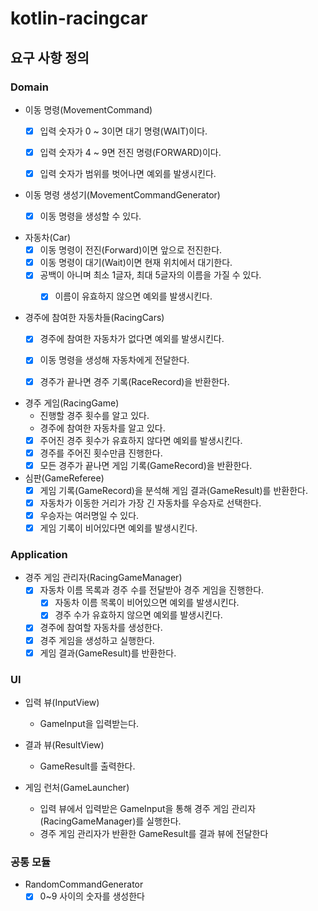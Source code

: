 # kotlin-racingcar

## 요구 사항 정의
### Domain
- 이동 명령(MovementCommand)
  - [x] 입력 숫자가 0 ~ 3이면 대기 명령(WAIT)이다.
  - [x] 입력 숫자가 4 ~ 9면 전진 명령(FORWARD)이다.
  - [x] 입력 숫자가 범위를 벗어나면 예외를 발생시킨다.


- 이동 명령 생성기(MovementCommandGenerator)
  - [x] 이동 명령을 생성할 수 있다.


- 자동차(Car)
  - [x] 이동 명령이 전진(Forward)이면 앞으로 전진한다.
  - [x] 이동 명령이 대기(Wait)이면 현재 위치에서 대기한다.
  - [x] 공백이 아니며 최소 1글자, 최대 5글자의 이름을 가질 수 있다.
    - [x] 이름이 유효하지 않으면 예외를 발생시킨다.


- 경주에 참여한 자동차들(RacingCars)
  - [x] 경주에 참여한 자동차가 없다면 예외를 발생시킨다.
  - [x] 이동 명령을 생성해 자동차에게 전달한다.
  - [x] 경주가 끝나면 경주 기록(RaceRecord)을 반환한다.


- 경주 게임(RacingGame)
  - 진행할 경주 횟수를 알고 있다.
  - 경주에 참여한 자동차를 알고 있다.
  - [x] 주어진 경주 횟수가 유효하지 않다면 예외를 발생시킨다.
  - [x] 경주를 주어진 횟수만큼 진행한다.
  - [x] 모든 경주가 끝나면 게임 기록(GameRecord)을 반환한다.
  
- 심판(GameReferee)
  - [x] 게임 기록(GameRecord)을 분석해 게임 결과(GameResult)를 반환한다.
  - [x] 자동차가 이동한 거리가 가장 긴 자동차를 우승자로 선택한다.
  - [x] 우승자는 여러명일 수 있다.
  - [x] 게임 기록이 비어있다면 예외를 발생시킨다.

### Application
- 경주 게임 관리자(RacingGameManager)
  - [x] 자동차 이름 목록과 경주 수를 전달받아 경주 게임을 진행한다.
    - [x] 자동차 이름 목록이 비어있으면 예외를 발생시킨다.
    - [x] 경주 수가 유효하지 않으면 예외를 발생시킨다.
  - [x] 경주에 참여할 자동차를 생성한다.
  - [x] 경주 게임을 생성하고 실행한다.
  - [x] 게임 결과(GameResult)를 반환한다.

### UI
- 입력 뷰(InputView)
    - GameInput을 입력받는다.


- 결과 뷰(ResultView)
    - GameResult를 출력한다.


- 게임 런처(GameLauncher)
  - 입력 뷰에서 입력받은 GameInput을 통해 경주 게임 관리자(RacingGameManager)를 실행한다.
  - 경주 게임 관리자가 반환한 GameResult를 결과 뷰에 전달한다
  

### 공통 모듈
- RandomCommandGenerator
  - [x] 0~9 사이의 숫자를 생성한다
